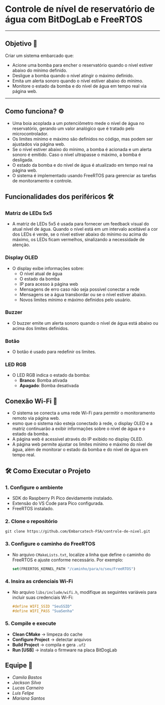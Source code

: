 # **Controle de nível de reservatório de água com BitDogLab e FreeRTOS**

---

## **Objetivo** 🎯

Criar um sistema embarcado que:

- Acione uma bomba para encher o reservatório quando o nível estiver abaixo do mínimo definido.
- Desligue a bomba quando o nível atingir o máximo definido.
- Emita um alerta sonoro quando o nível estiver abaixo do mínimo.
- Monitore o estado da bomba e do nível de água em tempo real via página web.

---

## **Como funciona?** ⚙️

- Uma boia acoplada a um potenciômetro mede o nível de água no reservatório, gerando um valor analógico que é tratado pelo microcontrolador.
- Os limites mínimo e máximo são definidos no código, mas podem ser ajustados via página web.
- Se o nível estiver abaixo do mínimo, a bomba é acionada e um alerta sonoro é emitido. Caso o nível ultrapasse o máximo, a bomba é desligada.
- O estado da bomba e do nível de água é atualizado em tempo real na página web.
- O sistema é implementado usando FreeRTOS para gerenciar as tarefas de monitoramento e controle.

## Funcionalidades dos periféricos 🛠️

### **Matriz de LEDs 5x5**

- A matriz de LEDs 5x5 é usada para fornecer um feedback visual do atual nível de água. Quando o nível está em um intervalo aceitável a cor dos LEDs é verde, se o nível estiver abaixo do mínimo ou acima do máximo, os LEDs ficam vermelhos, sinalizando a necessidade de atenção.

### **Display OLED**

- O display exibe informações sobre:
  - O nível atual de água
  - O estado da bomba
  - IP para acesso à página web
  - Mensagens de erro caso não seja possível conectar a rede
  - Mensagens se a água transbordar ou se o nível estiver abaixo.
  - Novos limites mínimo e máximo definidos pelo usuário.

### **Buzzer**

- O buzzer emite um alerta sonoro quando o nível de água está abaixo ou acima dos limites definidos.

### **Botão**

- O botão é usado para redefinir os limites.

### **LED RGB**

- O LED RGB indica o estado da bomba:
  - **Branco**: Bomba ativada
  - **Apagado**: Bomba desativada

## Conexão Wi-Fi 📡

- O sistema se conecta a uma rede Wi-Fi para permitir o monitoramento remoto via página web.
- esmo que o sistema não esteja conectado à rede, o display OLED e a matriz continuarão a exibir informações sobre o nível de água e o estado da bomba.
- A página web é acessível através do IP exibido no display OLED.
- A página web permite ajustar os limites mínimo e máximo do nível de água, além de monitorar o estado da bomba e do nível de água em tempo real.

## 🛠️ Como Executar o Projeto

### 1. Configure o ambiente

- SDK do Raspberry Pi Pico devidamente instalado.
- Extensão do VS Code para Pico configurada.
- FreeRTOS instalado.

### 2. Clone o repositório

```
git clone https://github.com/Embarcatech-FSA/controle-de-nivel.git
```

### 3. Configure o caminho do FreeRTOS

- No arquivo `CMakeLists.txt`, localize a linha que define o caminho do FreeRTOS e ajuste conforme necessário. Por exemplo:

  ```cmake
  set(FREERTOS_KERNEL_PATH "/caminho/para/o/seu/FreeRTOS")
  ```

### 4. Insira as crdenciais Wi-Fi

- No arquivo `libs/include/wifi.h`, modifique as seguintes variáveis para incluir suas credenciais Wi-Fi:

  ```c
  #define WIFI_SSID "SeuSSID"
  #define WIFI_PASS "SuaSenha"
  ```

### 5. Compile e execute

- **Clean CMake** → limpeza do cache
- **Configure Project** → detectar arquivos
- **Build Project** → compila e gera `.uf2`
- **Run [USB]** → instala o firmware na placa BitDogLab

## **Equipe** 👥

- _Camila Bastos_
- _Jackson Silva_
- _Lucas Carneiro_
- _Luis Felipe_
- _Mariana Santos_
